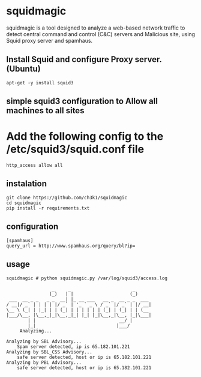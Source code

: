 # squidmagic

squidmagic is a tool designed to analyze a web-based network traffic to detect central command and control (C&C) servers and Malicious site, using Squid proxy server and spamhaus.

## Install Squid and configure Proxy server. (Ubuntu)

```
apt-get -y install squid3
```

## simple squid3 configuration to Allow all machines to all sites

# Add the following config to the /etc/squid3/squid.conf file

```
http_access allow all 
```

## instalation

	git clone https://github.com/ch3k1/squidmagic
	cd squidmagic
	pip install -r requirements.txt

## configuration

```
[spamhaus]
query_url = http://www.spamhaus.org/query/bl?ip=
```

## usage

```
squidmagic # python squidmagic.py /var/log/squid3/access.log

                 _     _                       _      
                (_)   | |                     (_)     
 ___  __ _ _   _ _  __| |_ __ ___   __ _  __ _ _  ___ 
/ __|/ _` | | | | |/ _` | '_ ` _ \ / _` |/ _` | |/ __|
\__ \ (_| | |_| | | (_| | | | | | | (_| | (_| | | (__ 
|___/\__, |\__,_|_|\__,_|_| |_| |_|\__,_|\__, |_|\___|
        | |                               __/ |       
        |_|                              |___/        
     Analyzing...

Analyzing by SBL Advisory...
	Spam server detected, ip is 65.182.101.221
Analyzing by SBL_CSS Advisory...
	safe server detected, host or ip is 65.182.101.221
Analyzing by PBL Advisory...
	safe server detected, host or ip is 65.182.101.221

```

